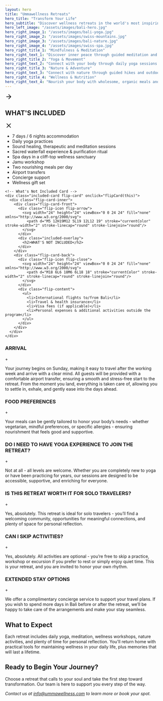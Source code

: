 ```yaml
---
layout: hero
title: "Ummawellness Retreats"
hero_title: "Transform Your Life"
hero_subtitle: "Discover wellness retreats in the world's most inspiring locations"
hero_left_image: "/assets/images/bali-hero.jpg"
hero_right_image_1: "/assets/images/bali-yoga.jpg"
hero_right_image_2: "/assets/images/swiss-mountains.jpg"
hero_right_image_3: "/assets/images/bali-nature.jpg"
hero_right_image_4: "/assets/images/swiss-spa.jpg"
hero_right_title_1: "Mindfulness & Meditation"
hero_right_text_1: "Discover inner peace through guided meditation and mindfulness practices in serene natural settings."
hero_right_title_2: "Yoga & Movement"
hero_right_text_2: "Connect with your body through daily yoga sessions and mindful movement practices."
hero_right_title_3: "Nature & Adventure"
hero_right_text_3: "Connect with nature through guided hikes and outdoor activities in breathtaking landscapes."
hero_right_title_4: "Wellness & Nutrition"
hero_right_text_4: "Nourish your body with wholesome, organic meals and learn about holistic nutrition."
---
```



<div class="included-section">
  <div class="included-cards">
    <!-- What's Included Card -->
    <div class="included-card flip-card" onclick="flipCard(this)">
      <div class="flip-card-inner">
        <div class="flip-card-front">
          <div class="flip-icon flip-arrow">
            <svg width="24" height="24" viewBox="0 0 24 24" fill="none" xmlns="http://www.w3.org/2000/svg">
              <path d="M5 12H19M12 5L19 12L12 19" stroke="currentColor" stroke-width="2" stroke-linecap="round" stroke-linejoin="round"/>
            </svg>
          </div>
          <div class="included-overlay">
            <h2>WHAT'S INCLUDED</h2>
          </div>
        </div>
        <div class="flip-card-back">
          <div class="flip-icon flip-close">
            <svg width="24" height="24" viewBox="0 0 24 24" fill="none" xmlns="http://www.w3.org/2000/svg">
              <path d="M18 6L6 18M6 6L18 18" stroke="currentColor" stroke-width="2" stroke-linecap="round" stroke-linejoin="round"/>
            </svg>
          </div>
          <div class="flip-content">
            <ul>
              <li>7 days / 6 nights accommodation</li>
              <li>Daily yoga practices</li>
              <li>Sound healing, therapeutic and meditation sessions</li>
              <li>Sacred waterfall experience & purification ritual</li>
              <li>Spa days in a cliff-top wellness sanctuary</li>
              <li>Jamu workshop</li>
              <li>Two nourishing meals per day</li>
              <li>Airport transfers</li>
              <li>Concierge support</li>
              <li>Wellness gift set</li>
            </ul>
          </div>
        </div>
      </div>
    </div>
    
    <!-- What's Not Included Card -->
    <div class="included-card flip-card" onclick="flipCard(this)">
      <div class="flip-card-inner">
        <div class="flip-card-front">
          <div class="flip-icon flip-arrow">
            <svg width="24" height="24" viewBox="0 0 24 24" fill="none" xmlns="http://www.w3.org/2000/svg">
              <path d="M5 12H19M12 5L19 12L12 19" stroke="currentColor" stroke-width="2" stroke-linecap="round" stroke-linejoin="round"/>
            </svg>
          </div>
          <div class="included-overlay">
            <h2>WHAT'S NOT INCLUDED</h2>
          </div>
        </div>
        <div class="flip-card-back">
          <div class="flip-icon flip-close">
            <svg width="24" height="24" viewBox="0 0 24 24" fill="none" xmlns="http://www.w3.org/2000/svg">
              <path d="M18 6L6 18M6 6L18 18" stroke="currentColor" stroke-width="2" stroke-linecap="round" stroke-linejoin="round"/>
            </svg>
          </div>
          <div class="flip-content">
            <ul>
              <li>International flights to/from Bali</li>
              <li>Travel & health insurance</li>
              <li>Visa fees (if applicable)</li>
              <li>Personal expenses & additional activities outside the program</li>
            </ul>
          </div>
        </div>
      </div>
    </div>
  </div>
</div>


<div class="faq-section">
  <div class="faq-item">
    <div class="faq-question">
      <h3>ARRIVAL</h3>
      <span class="faq-icon">+</span>
    </div>
    <div class="faq-answer">
      <p>Your journey begins on Sunday, making it easy to travel after the working week and arrive with a clear mind. All guests will be provided with a comfortable airport transfer, ensuring a smooth and stress-free start to the retreat. From the moment you land, everything is taken care of, allowing you to settle in, exhale, and gently ease into the days ahead.</p>
    </div>
  </div>

  <div class="faq-item">
    <div class="faq-question">
      <h3>FOOD PREFERENCES</h3>
      <span class="faq-icon">+</span>
    </div>
    <div class="faq-answer">
      <p>Your meals can be gently tailored to honor your body’s needs - whether vegetarian, mindful preferences, or specific allergies - ensuring nourishment that feels good and supportive.</p>
    </div>
  </div>

  <div class="faq-item">
    <div class="faq-question">
      <h3>DO I NEED TO HAVE YOGA EXPERIENCE TO JOIN THE RETREAT?</h3>
      <span class="faq-icon">+</span>
    </div>
    <div class="faq-answer">
      <p>Not at all - all levels are welcome. Whether you are completely new to yoga or have been practicing for years, our sessions are designed to be accessible, supportive, and enriching for everyone.</p>
    </div>
  </div>

  <div class="faq-item">
    <div class="faq-question">
      <h3>IS THIS RETREAT WORTH IT FOR SOLO TRAVELERS?</h3>
      <span class="faq-icon">+</span>
    </div>
    <div class="faq-answer">
      <p>Yes, absolutely. This retreat is ideal for solo travelers - you’ll find a welcoming community, opportunities for meaningful connections, and plenty of space for personal reflection.</p>
    </div>
  </div>

  <div class="faq-item">
    <div class="faq-question">
      <h3>CAN I SKIP ACTIVITIES?</h3>
      <span class="faq-icon">+</span>
    </div>
    <div class="faq-answer">
      <p>Yes, absolutely. All activities are optional - you’re free to skip a practice, workshop or excursion if you prefer to rest or simply enjoy quiet time. This is your retreat, and you are invited to honor your own rhythm.</p>
    </div>
  </div>

  <div class="faq-item">
    <div class="faq-question">
      <h3>EXTENDED STAY OPTIONS</h3>
      <span class="faq-icon">+</span>
    </div>
    <div class="faq-answer">
      <p>We offer a complimentary concierge service to support your travel plans. If you wish to spend more days in Bali before or after the retreat, we’ll be happy to take care of the arrangements and make your stay seamless.</p>
    </div>
  </div>
</div>

## What to Expect

Each retreat includes daily yoga, meditation, wellness workshops, nature activities, and plenty of time for personal reflection. You'll return home with practical tools for maintaining wellness in your daily life, plus memories that will last a lifetime.

## Ready to Begin Your Journey?

Choose a retreat that calls to your soul and take the first step toward transformation. Our team is here to support you every step of the way.

*Contact us at info@ummawellness.com to learn more or book your spot.*
